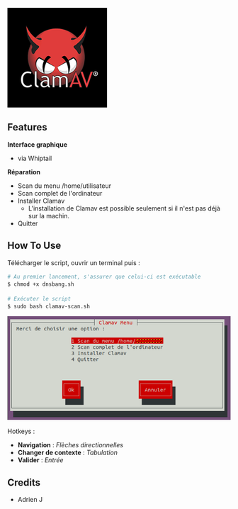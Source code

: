 
![](img/clamav.jpeg)

## Features

**Interface graphique**
*  via Whiptail

**Réparation**
* Scan du menu /home/utilisateur
* Scan complet de l'ordinateur
* Installer Clamav
    - L'installation de Clamav est possible seulement si il n'est pas déjà sur la machin.
* Quitter

## How To Use

Télécharger le script, ouvrir un terminal puis :

```bash
# Au premier lancement, s'assurer que celui-ci est exécutable 
$ chmod +x dnsbang.sh

# Exécuter le script 
$ sudo bash clamav-scan.sh
```

![](img/Themenu.png)

Hotkeys :
* **Navigation** : *Flèches directionnelles*
* **Changer de contexte** : *Tabulation*
* **Valider** : *Entrée*

## Credits

- Adrien J